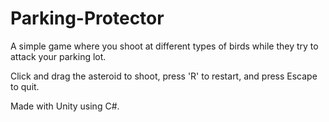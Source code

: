 # Parking-Protector
A simple game where you shoot at different types of birds while they try to attack your parking lot.

Click and drag the asteroid to shoot, press 'R' to restart, and press Escape to quit.

Made with Unity using C#.